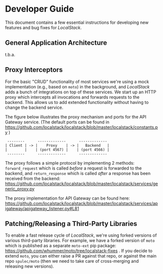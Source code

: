 # Developer Guide

This document contains a few essential instructions for developing new features and bug fixes for *LocalStack*.

## General Application Architecture

t.b.a.

## Proxy Interceptors

For the basic "CRUD" functionality of most services we're using a mock implementation (e.g., based on `moto`) in the background, and *LocalStack* adds a bunch of integrations on top of these services. We start up an HTTP proxy which intercepts all invocations and forwards requests to the backend. This allows us to add extended functionality without having to change the backend service.

The figure below illustrates the proxy mechanism and ports for the API Gateway service. (The default ports can be found in https://github.com/localstack/localstack/blob/master/localstack/constants.py )

```
 --------      -------------      -------------
| Client | -> |    Proxy    | -> |   Backend   |
|        |    | (port 4567) |    | (port 4566) |
 --------      -------------      -------------
```

The proxy follows a simple protocol by implementing 2 methods: `forward_request` which is called *before* a request is forwarded to the backend, and `return_response` which is called *after* a response has been received from the backend: https://github.com/localstack/localstack/blob/master/localstack/services/generic_proxy.py

The proxy implementation for API Gateway can be found here: https://github.com/localstack/localstack/blob/master/localstack/services/apigateway/apigateway_listener.py#L81

## Patching/Releasing a Third-Party Libraries

To enable a fast release cycle of *LocalStack*, we're using forked versions of various third-party libraries. For example, we have a forked version of `moto` which is published as a separate `moto-ext` pip package: https://github.com/whummer/moto/tree/localstack-fixes . If you decide to extend `moto`, you can either raise a PR against that repo, or against the main repo `spulec/moto` (then we need to take care of cross-merging and releasing new versions).
